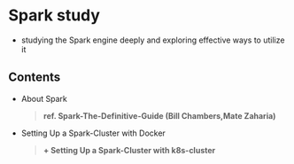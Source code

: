 # Spark study
- studying the Spark engine deeply and exploring effective ways to utilize it


## Contents
- About Spark 
    > **ref. Spark-The-Definitive-Guide (Bill Chambers,Mate Zaharia)**
- Setting Up a Spark-Cluster with Docker
    > **+ Setting Up a Spark-Cluster with k8s-cluster**